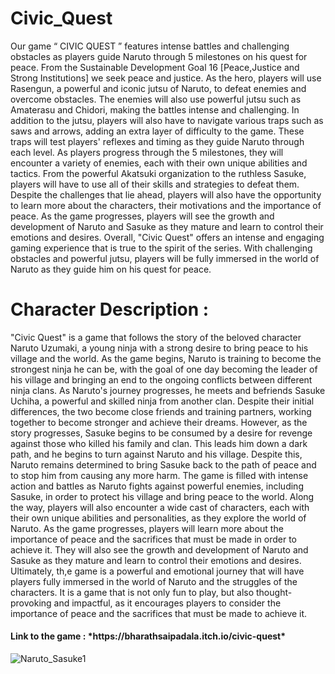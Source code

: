 # Civic_Quest

Our game “ CIVIC QUEST ” features intense battles and challenging obstacles as players guide Naruto through 5 milestones on his quest for peace. From the Sustainable Development Goal 16 [Peace,Justice and Strong Institutions] we seek peace and justice.
As the hero, players will use Rasengun, a powerful and iconic jutsu of Naruto, to defeat enemies and overcome obstacles. The enemies will also use powerful jutsu such as Amaterasu and Chidori, making the battles intense and challenging.
In addition to the jutsu, players will also have to navigate various traps such as saws and arrows, adding an extra layer of difficulty to the game. These traps will test players' reflexes and timing as they guide Naruto through each level.
As players progress through the 5 milestones, they will encounter a variety of enemies, each with their own unique abilities and tactics. From the powerful Akatsuki organization to the ruthless Sasuke, players will have to use all of their skills and strategies to defeat them.
Despite the challenges that lie ahead, players will also have the opportunity to learn more about the characters, their motivations and the importance of peace. As the game progresses, players will see the growth and development of Naruto and Sasuke as they mature and learn to control their emotions and desires.
Overall, "Civic Quest" offers an intense and engaging gaming experience that is true to the spirit of the series. With challenging obstacles and powerful jutsu, players will be fully immersed in the world of Naruto as they guide him on his quest for peace.

<h1>Character Description :</h1> 

"Civic Quest" is a game that follows the story of the beloved character Naruto Uzumaki, a young ninja with a strong desire to bring peace to his village and the world. As the game begins, Naruto is training to become the strongest ninja he can be, with the goal of one day becoming the leader of his village and bringing an end to the ongoing conflicts between different ninja clans.
As Naruto's journey progresses, he meets and befriends Sasuke Uchiha, a powerful and skilled ninja from another clan. Despite their initial differences, the two become close friends and training partners, working together to become stronger and achieve their dreams.
However, as the story progresses, Sasuke begins to be consumed by a desire for revenge against those who killed his family and clan. This leads him down a dark path, and he begins to turn against Naruto and his village. Despite this, Naruto remains determined to bring Sasuke back to the path of peace and to stop him from causing any more harm.
The game is filled with intense action and battles as Naruto fights against powerful enemies, including Sasuke, in order to protect his village and bring peace to the world. Along the way, players will also encounter a wide cast of characters, each with their own unique abilities and personalities, as they explore the world of Naruto.
As the game progresses, players will learn more about the importance of peace and the sacrifices that must be made in order to achieve it. They will also see the growth and development of Naruto and Sasuke as they mature and learn to control their emotions and desires.
Ultimately, th,e game is a powerful and emotional journey that will have players fully immersed in the world of Naruto and the struggles of the characters. It is a game that is not only fun to play, but also thought-provoking and impactful, as it encourages players to consider the importance of peace and the sacrifices that must be made to achieve it.

<h4>Link to the game : *https://bharathsaipadala.itch.io/civic-quest* </h4>

![Naruto_Sasuke1](https://user-images.githubusercontent.com/85835366/213672673-e8ab0b2c-1945-42e9-80c9-30d9cce4ead1.jpg)




